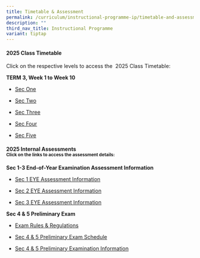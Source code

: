 ```yaml
---
title: Timetable & Assessment
permalink: /curriculum/instructional-programme-ip/timetable-and-assessment/
description: ""
third_nav_title: Instructional Programme
variant: tiptap
---
```

<h4>2025 Class Timetable</h4>
<p>Click on the respective levels to access the&nbsp; 2025 Class Timetable:</p>
<p><strong>TERM 3, Week 1 to Week 10</strong>
</p>
<ul>
<li>
<p><a href="https://drive.google.com/file/d/1_kcTZ189K4sayr1b0_nip2_j54rQlw5e/view?usp=sharing" class="XqQF9c" rel="noopener noreferrer nofollow" target="_blank"><u>Sec One</u></a>
</p>
</li>
<li>
<p><a href="https://drive.google.com/file/d/1IMj9yU-AVJ3SCCf2OpKb5GjBb64uym0C/view?usp=sharing" class="XqQF9c" rel="noopener noreferrer nofollow" target="_blank"><u>Sec Two</u></a>
</p>
</li>
<li>
<p><a href="https://drive.google.com/file/d/191Wq6Uet9rGA83gWC3IIJWwgHmiFrNh9/view?usp=sharing" class="XqQF9c" rel="noopener noreferrer nofollow" target="_blank"><u>Sec Three</u></a>
</p>
</li>
<li>
<p><a href="https://drive.google.com/file/d/17oIKtLNc4ogsjDvQ6eBvQaBbtGyVuiiH/view?usp=sharing" class="XqQF9c" rel="noopener noreferrer nofollow" target="_blank"><u>Sec Four</u></a>
</p>
</li>
<li>
<p><a href="https://drive.google.com/file/d/14sQ4rlt91fCJslA9d4OPHd6qSPvh_9np/view?usp=sharing" class="XqQF9c" rel="noopener noreferrer nofollow" target="_blank"><u>Sec Five</u></a>
</p>
</li>
</ul>
<h4><strong>2025 Internal Assessments</strong><br><sup>Click on the links to access the assessment details:</sup></h4>
<p><strong>Sec 1-3 End-of-Year Examination Assessment Information</strong>
</p>
<ul data-tight="true" class="tight">
<li>
<p><a href="https://docs.google.com/document/d/11I_BmGH0YWcFzYrLsJ9EZQhMdWm_gUU4ZPOWxJFkf_M/edit?tab=t.0#heading=h.vajyvsgbu8yz" rel="noopener nofollow" target="_blank">Sec 1 EYE Assessment Information</a>
</p>
</li>
<li>
<p><a href="https://docs.google.com/document/d/1u2SfZKQf45uc4_UGkOXfuSirlvTSxpQIeIVz_ttJthY/edit?tab=t.0#heading=h.iuhw32v5cfx5" rel="noopener nofollow" target="_blank">Sec 2 EYE Assessment Information</a>
</p>
</li>
<li>
<p><a href="https://docs.google.com/document/d/1ffIclbbvSph5ApgL84ry8aOPyb9Q4SXNAUkmxUhGN2s/edit?tab=t.0#heading=h.9b8776vy4pcs" rel="noopener nofollow" target="_blank">Sec 3 EYE Assessment Information</a>
</p>
<p></p>
</li>
</ul>
<p><strong>Sec 4 &amp; 5 Preliminary Exam</strong>
</p>
<ul data-tight="true" class="tight">
<li>
<p><a href="https://drive.google.com/file/d/1lY7TzHR0YBEm7lh1CEyHDAs8VP6_vjlv/view?usp=drive_link" rel="noopener nofollow" target="_blank">Exam Rules &amp; Regulations</a>
</p>
<p></p>
</li>
<li>
<p><a href="https://docs.google.com/document/d/1gnMpWrKWc2CysSBHO7s_yG-dDo2Xr1C4/edit?usp=drive_link&amp;ouid=102535492392452145389&amp;rtpof=true&amp;sd=true" rel="noopener nofollow" target="_blank">Sec 4 &amp; 5 Preliminary Exam Schedule</a>
</p>
<p></p>
</li>
<li>
<p><a href="https://docs.google.com/document/d/1FXsSs9oWHpnK1nyGO0gSi1h5SsQkI1V4/edit?usp=drive_link&amp;ouid=102535492392452145389&amp;rtpof=true&amp;sd=true" rel="noopener nofollow" target="_blank">Sec 4 &amp; 5 Preliminary Examination Information</a>
</p>
</li>
</ul>
<p></p>
<p>
<br>
</p>